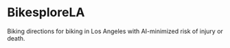 # BikesploreLA
Biking directions for biking in Los Angeles with AI-minimized risk of injury or death.

